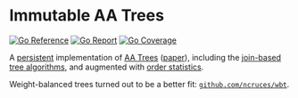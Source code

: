 # Immutable AA Trees

[![Go Reference](https://pkg.go.dev/badge/image)](https://pkg.go.dev/github.com/ncruces/aa)
[![Go Report](https://goreportcard.com/badge/github.com/ncruces/aa)](https://goreportcard.com/report/github.com/ncruces/aa)
[![Go Coverage](https://github.com/ncruces/aa/wiki/coverage.svg)](https://raw.githack.com/wiki/ncruces/aa/coverage.html)

A [persistent](https://en.wikipedia.org/wiki/Persistent_data_structure) implementation of
[AA Trees](https://en.wikipedia.org/wiki/AA_tree)
([paper](https://user.it.uu.se/~arnea/ps/simp.pdf)),
including the [join-based tree algorithms](https://en.wikipedia.org/wiki/Join-based_tree_algorithms),
and augmented with [order statistics](https://en.wikipedia.org/wiki/Order_statistic_tree).

Weight-balanced trees turned out to be a better fit: [`github.com/ncruces/wbt`](https://github.com/ncruces/wbt).
